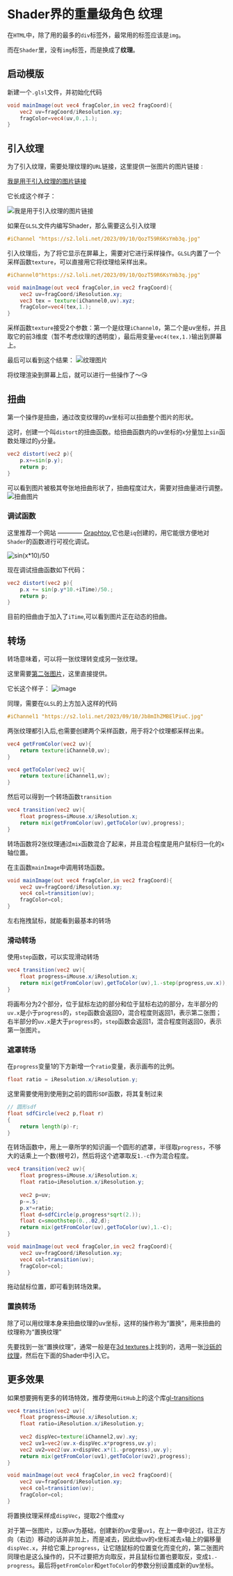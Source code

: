 # Shader界的重量级角色 纹理
在`HTML`中，除了用的最多的`div`标签外，最常用的标签应该是`img`。

而在`Shader`里，没有`img`标签，而是换成了**纹理**。

## 启动模版
新建一个`.glsl`文件，并初始化代码
```glsl
void mainImage(out vec4 fragColor,in vec2 fragCoord){
    vec2 uv=fragCoord/iResolution.xy;
    fragColor=vec4(uv,0.,1.);
}
```

## 引入纹理
为了引入纹理，需要处理纹理的`URL`链接，这里提供一张图片的图片链接 :

[我是用于引入纹理的图片链接](https://s2.loli.net/2023/09/10/QozT59R6KsYmb3q.jpg)

它长成这个样子：

![我是用于引入纹理的图片链接](https://s2.loli.net/2023/09/10/QozT59R6KsYmb3q.jpg)

如果在`GLSL`文件内编写Shader，那么需要这么引入纹理

```glsl
#iChannel "https://s2.loli.net/2023/09/10/QozT59R6KsYmb3q.jpg"
```
引入纹理后，为了将它显示在屏幕上，需要对它进行采样操作。`GLSL`内置了一个采样函数`texture`，可以直接用它将纹理给采样出来。
```glsl
#iChannel0"https://s2.loli.net/2023/09/10/QozT59R6KsYmb3q.jpg"

void mainImage(out vec4 fragColor,in vec2 fragCoord){
    vec2 uv=fragCoord/iResolution.xy;
    vec3 tex = texture(iChannel0,uv).xyz;
    fragColor=vec4(tex,1.);
}
```
采样函数`texture`接受2个参数：第一个是纹理`iChannel0`，第二个是uv坐标，并且取它的前3维度（暂不考虑纹理的透明度），最后用变量`vec4(tex,1.)`输出到屏幕上。

最后可以看到这个结果：
![纹理图片](./assets/纹理图片.png)

将纹理渲染到屏幕上后，就可以进行一些操作了～😘

## 扭曲
第一个操作是扭曲，通过改变纹理的uv坐标可以扭曲整个图片的形状。

这时，创建一个叫`distort`的扭曲函数。给扭曲函数内的uv坐标的`x`分量加上`sin`函数处理过的`y`分量。

```glsl
vec2 distort(vec2 p){
    p.x+=sin(p.y);
    return p;
}
```
可以看到图片被极其夸张地扭曲形状了，扭曲程度过大，需要对扭曲量进行调整。
![扭曲图片](./assets/扭曲纹理图片.png)

### 调试函数
这里推荐一个网站 ———— [Graphtoy](https://graphtoy.com/),它也是`iq`创建的，用它能很方便地对`Shader`的函数进行可视化调试。

![sin(x*10)/50](./assets/sinx1050.png)

现在调试扭曲函数如下代码：
```glsl
vec2 distort(vec2 p){
    p.x += sin(p.y*10.+iTime)/50.;
    return p;
}
```
目前的扭曲由于加入了`iTime`,可以看到图片正在动态的扭曲。

## 转场
转场意味着，可以将一张纹理转变成另一张纹理。

这里需要[第二张图片](https://s2.loli.net/2023/09/10/Jb8mIhZMBElPiuC.jpg)，这里直接提供。

它长这个样子：
![image](https://s2.loli.net/2023/09/10/Jb8mIhZMBElPiuC.jpg)

同理，需要在`GLSL`的上方加入这样的代码
```glsl
#iChannel1 "https://s2.loli.net/2023/09/10/Jb8mIhZMBElPiuC.jpg"
```
两张纹理都引入后,也需要创建两个采样函数，用于将2个纹理都采样出来。

```glsl
vec4 getFromColor(vec2 uv){
    return texture(iChannel0,uv);
}

vec4 getToColor(vec2 uv){
    return texture(iChannel1,uv);
}
```
然后可以得到一个转场函数`transition`
```glsl
vec4 transition(vec2 uv){
    float progress=iMouse.x/iResolution.x;
    return mix(getFromColor(uv),getToColor(uv),progress);
}
```
转场函数将2张纹理通过`mix`函数混合了起来，并且混合程度是用户鼠标归一化的`x`轴位置。

在主函数`mainImage`中调用转场函数。
```glsl
void mainImage(out vec4 fragColor,in vec2 fragCoord){
    vec2 uv=fragCoord/iResolution.xy;
    vec4 col=transition(uv);
    fragColor=col;
}
```
左右拖拽鼠标，就能看到最基本的转场

### 滑动转场
使用`step`函数，可以实现滑动转场
```glsl
vec4 transition(vec2 uv){
    float progress=iMouse.x/iResolution.x;
    return mix(getFromColor(uv),getToColor(uv),1.-step(progress,uv.x));
}
```
将画布分为2个部分，位于鼠标左边的部分和位于鼠标右边的部分，左半部分的`uv.x`是小于`progress`的，`step`函数会返回0，混合程度则返回1，表示第二张图；右半部分的`uv.x`是大于`progress`的，`step`函数会返回1，混合程度则返回0，表示第一张图片。

### 遮罩转场
在`progress`变量1的下方新增一个`ratio`变量，表示画布的比例。
```glsl
float ratio = iResolution.x/iResolution.y;
```
这里需要使用到使用到之前的圆形`SDF`函数，将其复制过来
```glsl
// 圆形sdf
float sdfCircle(vec2 p,float r)
{
    return length(p)-r;
}
```
在转场函数中，用上一章所学的知识画一个圆形的遮罩，半径取`progress`，不够大的话乘上一个数(根号2)，然后将这个遮罩取反`1.-c`作为混合程度。
```glsl
vec4 transition(vec2 uv){
    float progress=iMouse.x/iResolution.x;
    float ratio=iResolution.x/iResolution.y;
    
    vec2 p=uv;
    p-=.5;
    p.x*=ratio;
    float d=sdfCircle(p,progress*sqrt(2.));
    float c=smoothstep(0.,.02,d);
    return mix(getFromColor(uv),getToColor(uv),1.-c);
}

void mainImage(out vec4 fragColor,in vec2 fragCoord){
    vec2 uv=fragCoord/iResolution.xy;
    vec4 col=transition(uv);
    fragColor=col;
}
```
拖动鼠标位置，即可看到转场效果。

### 置换转场
除了可以用纹理本身来扭曲纹理的uv坐标，这样的操作称为“置换”，用来扭曲的纹理称为“置换纹理”

先要找到一张“置换纹理”，通常一般是在[3d textures](https://3dtextures.me/)上找到的，选用一张[沙砾的纹理](https://3dtextures.me/2022/04/27/gravel-001/)，然后在下面的Shader中引入它。


## 更多效果
如果想要拥有更多的转场特效，推荐使用`GitHub`上的这个库[gl-transitions](https://github.com/gl-transitions/gl-transitions)

```glsl
vec4 transition(vec2 uv){
    float progress=iMouse.x/iResolution.x;
    float ratio=iResolution.x/iResolution.y;
    
    vec2 dispVec=texture(iChannel2,uv).xy;
    vec2 uv1=vec2(uv.x-dispVec.x*progress,uv.y);
    vec2 uv2=vec2(uv.x+dispVec.x*(1.-progress),uv.y);
    return mix(getFromColor(uv1),getToColor(uv2),progress);
}

void mainImage(out vec4 fragColor,in vec2 fragCoord){
    vec2 uv=fragCoord/iResolution.xy;
    vec4 col=transition(uv);
    fragColor=col;
}
```
将置换纹理采样成`dispVec`，提取2个维度`xy`

对于第一张图片，以原uv为基础，创建新的uv变量`uv1`，在上一章中说过，往正方向（右边）移动的话并非加上，而是减去，因此给uv的`x`坐标减去`x`轴上的偏移量`dispVec.x`，并给它乘上`progress`，让它随鼠标的位置变化而变化的，第二张图片同理也是这么操作的，只不过要把方向取反，并且鼠标位置也要取反，变成`1.-progress`。最后将`getFromColor`和`getToColor`的参数分别设置成新的uv坐标。
